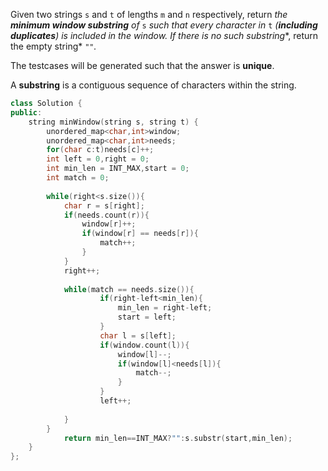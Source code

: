 Given two strings `s` and `t` of lengths `m` and `n` respectively, return *the **minimum window substring** of* `s` *such that every character in* `t` *(**including duplicates**) is included in the window. If there is no such substring**, return the empty string* `""`*.*

The testcases will be generated such that the answer is **unique**.

A **substring** is a contiguous sequence of characters within the string.



```c++
class Solution {
public:
    string minWindow(string s, string t) {
        unordered_map<char,int>window;
        unordered_map<char,int>needs;
        for(char c:t)needs[c]++;
        int left = 0,right = 0;
        int min_len = INT_MAX,start = 0;
        int match = 0;
        
        while(right<s.size()){
            char r = s[right];
            if(needs.count(r)){
                window[r]++;
                if(window[r] == needs[r]){
                    match++;
                }
            }
            right++;
            
            while(match == needs.size()){
                    if(right-left<min_len){
                        min_len = right-left;
                        start = left;
                    }
                    char l = s[left];
                    if(window.count(l)){
                        window[l]--;
                        if(window[l]<needs[l]){
                            match--;
                        }
                    }
                    left++;
                
            }
        } 
            return min_len==INT_MAX?"":s.substr(start,min_len);
    }
};
```


